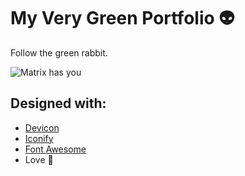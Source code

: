 # My Very Green Portfolio :alien:

Follow the green rabbit.

![Matrix has you](https://media.giphy.com/media/q1tUBKejTWryaLcUAO/giphy.gif)

## Designed with:

* [Devicon](https://devicon.dev)
* [Iconify](https://iconify.design)
* [Font Awesome](https://fontawesome.com)
* Love :green_heart:
